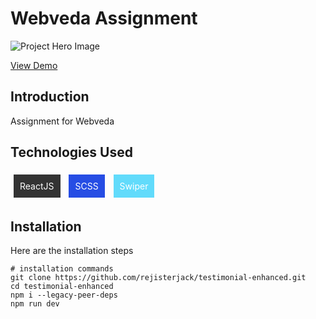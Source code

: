 # Webveda Assignment

![Project Hero Image](https://res.cloudinary.com/dktfpedhu/image/upload/v1705002049/WhatsApp_Image_2024-01-12_at_1.09.35_AM_hwb5ek.jpg)

[View Demo](https://testimonial-enhanced.vercel.app/)

## Introduction


Assignment for Webveda

## Technologies Used

<div style="background-color: #333; color: #fff; padding: 10px; margin: 5px; display: inline-block;">ReactJS</div>
<div style="background-color: #264de4; color: #fff; padding: 10px; margin: 5px; display: inline-block;">SCSS</div>
<div style="background-color: #61dbfb; color: #fff; padding: 10px; margin: 5px; display: inline-block;">Swiper</div>



## Installation

Here are the installation steps

```shell
# installation commands
git clone https://github.com/rejisterjack/testimonial-enhanced.git
cd testimonial-enhanced
npm i --legacy-peer-deps
npm run dev
